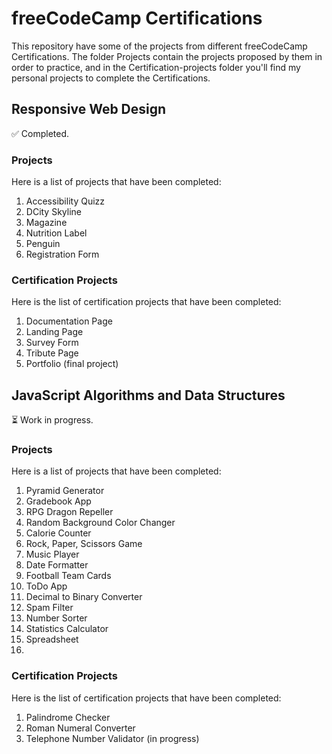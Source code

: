 # freeCodeCamp Certifications  
This repository have some of the projects from different freeCodeCamp Certifications. The folder Projects contain the projects proposed by them in order to practice, and in the Certification-projects folder you'll find my personal projects to complete the Certifications. 

## Responsive Web Design
:white_check_mark: Completed.

### Projects

Here is a list of projects that have been completed:

1. Accessibility Quizz
2. DCity Skyline
3. Magazine
4. Nutrition Label
5. Penguin
6. Registration Form

### Certification Projects

Here is the list of certification projects that have been completed:

1. Documentation Page
2. Landing Page
3. Survey Form
4. Tribute Page
5. Portfolio (final project)

## JavaScript Algorithms and Data Structures
:hourglass_flowing_sand: Work in progress.

### Projects

Here is a list of projects that have been completed:

1. Pyramid Generator
2. Gradebook App
3. RPG Dragon Repeller
4. Random Background Color Changer
5. Calorie Counter
6. Rock, Paper, Scissors Game
7. Music Player
8. Date Formatter
9. Football Team Cards
10. ToDo App
11. Decimal to Binary Converter
12. Spam Filter
13. Number Sorter
14. Statistics Calculator
15. Spreadsheet
16. 


### Certification Projects

Here is the list of certification projects that have been completed:

1. Palindrome Checker
2. Roman Numeral Converter
3. Telephone Number Validator (in progress)